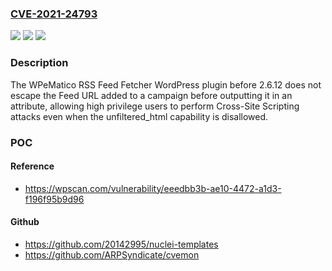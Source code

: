 ### [CVE-2021-24793](https://cve.mitre.org/cgi-bin/cvename.cgi?name=CVE-2021-24793)
![](https://img.shields.io/static/v1?label=Product&message=WPeMatico%20RSS%20Feed%20Fetcher&color=blue)
![](https://img.shields.io/static/v1?label=Version&message=2.6.12%3C%202.6.12%20&color=brighgreen)
![](https://img.shields.io/static/v1?label=Vulnerability&message=CWE-79%20Cross-site%20Scripting%20(XSS)&color=brighgreen)

### Description

The WPeMatico RSS Feed Fetcher WordPress plugin before 2.6.12 does not escape the Feed URL added to a campaign before outputting it in an attribute, allowing high privilege users to perform Cross-Site Scripting attacks even when the unfiltered_html capability is disallowed.

### POC

#### Reference
- https://wpscan.com/vulnerability/eeedbb3b-ae10-4472-a1d3-f196f95b9d96

#### Github
- https://github.com/20142995/nuclei-templates
- https://github.com/ARPSyndicate/cvemon

